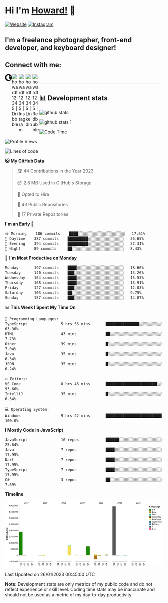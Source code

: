 # Hi I'm [Howard!][website] 👋

[![Website](https://img.shields.io/website?label=howardt12345.com&style=for-the-badge&url=https%3A%2F%2Fhowardt12345.com)](https://howardt12345.com)
[![Instagram](https://img.shields.io/badge/instagram-%23E4405F.svg?&style=for-the-badge&logo=instagram&logoColor=white)](https://instagram.com/howardt12345)

I'm a freelance photographer, front-end developer, and keyboard designer!
---

## Connect with me:

[<img align="left" alt="howardt12345.com" width="22px" src="https://raw.githubusercontent.com/iconic/open-iconic/master/svg/globe.svg" />][website]
[<img align="left" alt="howardt12345 | Dribbble" width="22px" src="https://cdn.jsdelivr.net/npm/simple-icons@v3/icons/dribbble.svg" />][dribbble]
[<img align="left" alt="howardt12345 | Instagram" width="22px" src="https://cdn.jsdelivr.net/npm/simple-icons@v3/icons/instagram.svg" />][instagram]
[<img align="left" alt="howardt12345 | LinkedIn" width="22px" src="https://cdn.jsdelivr.net/npm/simple-icons@v3/icons/linkedin.svg" />][linkedin]
[<img align="left" alt="howardt12345 | Redbubble" width="22px" src="https://cdn.jsdelivr.net/npm/simple-icons@v3/icons/redbubble.svg" />][redbubble]

<br />

---

## 📊 Development stats

![github stats](https://github-readme-stats.vercel.app/api?username=howardt12345&show_icons=true&hide_border=true&theme=dark&hide=contribs,issues)

![github stats 1](https://github-readme-stats.vercel.app/api/top-langs?username=howardt12345&langs_count=8&show_icons=true&hide_border=true&theme=dark&layout=compact)

<!--START_SECTION:waka-->
![Code Time](http://img.shields.io/badge/Code%20Time-778%20hrs%2040%20mins-blue)

![Profile Views](http://img.shields.io/badge/Profile%20Views-0-blue)

![Lines of code](https://img.shields.io/badge/From%20Hello%20World%20I%27ve%20Written-7%20Million%20lines%20of%20code-blue)

**🐱 My GitHub Data** 

> 🏆 44 Contributions in the Year 2023
 > 
> 📦 2.8 MB Used in GitHub's Storage 
 > 
> 💼 Opted to Hire
 > 
> 📜 43 Public Repositories 
 > 
> 🔑 17 Private Repositories  
 > 
**I'm an Early 🐤** 

```text
🌞 Morning    186 commits    ████░░░░░░░░░░░░░░░░░░░░░   17.61% 
🌆 Daytime    387 commits    █████████░░░░░░░░░░░░░░░░   36.65% 
🌃 Evening    394 commits    █████████░░░░░░░░░░░░░░░░   37.31% 
🌙 Night      89 commits     ██░░░░░░░░░░░░░░░░░░░░░░░   8.43%

```
📅 **I'm Most Productive on Monday** 

```text
Monday       197 commits    ████░░░░░░░░░░░░░░░░░░░░░   18.66% 
Tuesday      140 commits    ███░░░░░░░░░░░░░░░░░░░░░░   13.26% 
Wednesday    164 commits    ████░░░░░░░░░░░░░░░░░░░░░   15.53% 
Thursday     168 commits    ████░░░░░░░░░░░░░░░░░░░░░   15.91% 
Friday       127 commits    ███░░░░░░░░░░░░░░░░░░░░░░   12.03% 
Saturday     103 commits    ██░░░░░░░░░░░░░░░░░░░░░░░   9.75% 
Sunday       157 commits    ███░░░░░░░░░░░░░░░░░░░░░░   14.87%

```


📊 **This Week I Spent My Time On** 

```text
💬 Programming Languages: 
TypeScript               5 hrs 56 mins       ███████████████░░░░░░░░░░   63.36% 
HTML                     43 mins             ██░░░░░░░░░░░░░░░░░░░░░░░   7.73% 
Other                    39 mins             █░░░░░░░░░░░░░░░░░░░░░░░░   7.04% 
Java                     35 mins             █░░░░░░░░░░░░░░░░░░░░░░░░   6.34% 
JSON                     35 mins             █░░░░░░░░░░░░░░░░░░░░░░░░   6.24%

🔥 Editors: 
VS Code                  8 hrs 46 mins       ███████████████████████░░   93.66% 
IntelliJ                 35 mins             █░░░░░░░░░░░░░░░░░░░░░░░░   6.34%

💻 Operating System: 
Windows                  9 hrs 22 mins       █████████████████████████   100.0%

```

**I Mostly Code in JavaScript** 

```text
JavaScript               10 repos            ██████░░░░░░░░░░░░░░░░░░░   25.64% 
Java                     7 repos             ████░░░░░░░░░░░░░░░░░░░░░   17.95% 
Dart                     7 repos             ████░░░░░░░░░░░░░░░░░░░░░   17.95% 
TypeScript               7 repos             ████░░░░░░░░░░░░░░░░░░░░░   17.95% 
C#                       3 repos             ██░░░░░░░░░░░░░░░░░░░░░░░   7.69%

```


**Timeline**

![Chart not found](https://raw.githubusercontent.com/howardt12345/howardt12345/master/charts/bar_graph.png) 


 Last Updated on 26/01/2023 00:45:00 UTC
<!--END_SECTION:waka-->

**Note**: Development stats are only metrics of my public code and do not reflect experience or skill level. Coding time stats may be inaccurate and should not be used as a metric of my day-to-day productivity.

[website]: https://howardt12345.com
[dribbble]: https://dribbble.com/howardt12345
[instagram]: https://instagram.com/howardt12345
[linkedin]: https://linkedin.com/in/howardt12345
[redbubble]: https://www.redbubble.com/people/howardt12345/
